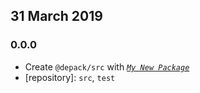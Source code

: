 ## 31 March 2019

### 0.0.0

- Create `@depack/src` with _[`My New Package`](https://mnpjs.org)_
- [repository]: `src`, `test`